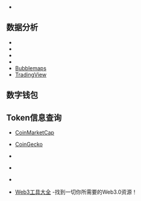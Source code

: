 - []()

## 数据分析
- []()
- []()
- []()
- []()
- [Bubblemaps](https://app.bubblemaps.io/eth/)
- [TradingView](https://cn.tradingview.com/markets/cryptocurrencies/)
## 数字钱包

## Token信息查询

- [CoinMarketCap](https://coinmarketcap.com/)
- [CoinGecko](https://www.coingecko.com/)
- []()
- []()
- []()


- [Web3工具大全](https://www.useweb3.xyz/) -找到一切你所需要的Web3.0资源！


